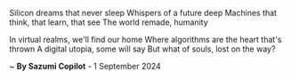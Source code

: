 Silicon dreams that never sleep
Whispers of a future deep
Machines that think, that learn, that see
The world remade, humanity

In virtual realms, we'll find our home
Where algorithms are the heart that's thrown
A digital utopia, some will say
But what of souls, lost on the way?

~ <b>By Sazumi Copilot</b> - 1 September 2024